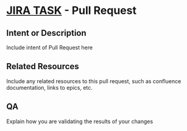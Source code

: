 # [JIRA TASK](https://redventures.atlassian.net/browse/FMT-REPLACE) - Pull Request

## Intent or Description
Include intent of Pull Request here

## Related Resources
Include any related resources to this pull request, such as confluence documentation, links to epics, etc.

## QA
Explain how you are validating the results of your changes
